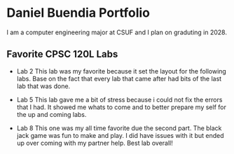 # Daniel Buendia Portfolio

I am a computer engineering major at CSUF and I plan on graduting in 2028.

## Favorite CPSC 120L Labs

* Lab 2 
This lab was my favorite because it set the layout for the following labs. Base on the fact that every lab that came after had bits of the last lab that was done.

* Lab 5
 This lab gave me a bit of stress because i could not fix the errors that I had. It showed me whats to come and to better prepare my self for the up and coming labs. 
 
* Lab 8 
This one was my all time favorite due the second part. The black jack game was fun to make and play. I did have issues with it but ended up over coming with my partner help. Best lab overall!
